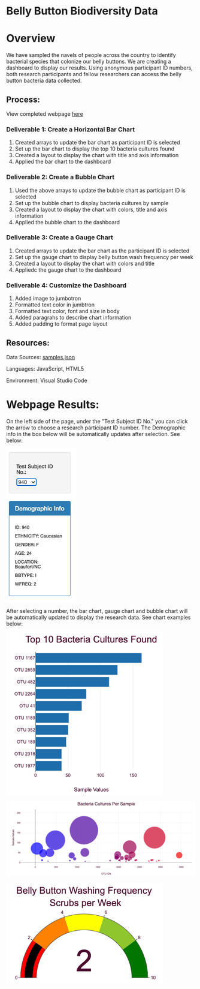 # Belly Button Biodiversity Data

# Overview

We have sampled the navels of people across the country to identify bacterial species that colonize our belly buttons. We are creating a dashboard to display our results. Using anonymous participant ID numbers, both research participants and fellow researchers can access the belly button bacteria data collected. 

## Process:
View completed webpage [here](https://corispade.github.io/Belly_Button_Biodiversity/)

### Deliverable 1: Create a Horizontal Bar Chart
1. Created arrays to update the bar chart as participant ID is selected
2. Set up the bar chart to display the top 10 bacteria cultures found
3. Created a layout to display the chart with title and axis information
4. Applied the bar chart to the dashboard

### Deliverable 2: Create a Bubble Chart
1. Used the above arrays to update the bubble chart as participant ID is selected
2. Set up the bubble chart to display bacteria cultures by sample
3. Created a layout to display the chart with colors, title and axis information
4. Applied the bubble chart to the dashboard 

### Deliverable 3: Create a Gauge Chart
1. Created arrays to update the bar chart as the participant ID is selected
2. Set up the gauge chart to display belly button wash frequency per week
3. Created a layout to display the chart with colors and title
4. Appliedc the gauge chart to the dashboard

### Deliverable 4: Customize the Dashboard
1. Added image to jumbotron
2. Formatted text color in jumbtron
3. Formatted text color, font and size in body
4. Added paragrahs to describe chart information
5. Added padding to format page layout

## Resources:
Data Sources: [samples.json](https://github.com/corispade/Belly_Button_Biodiversity/blob/main/samples.json)

Languages: JavaScript, HTML5

Environment: Visual Studio Code

# Webpage Results:
On the left side of the page, under the "Test Subject ID No." you can click the arrow to choose a research participant ID number. The Demographic info in the box below will be automatically updates after selection. See below:

![picture](https://github.com/corispade/Belly_Button_Biodiversity/blob/main/static/images/participant_ID.png)

After selecting a number, the bar chart, gauge chart and bubble chart will be automatically updated to display the research data. See chart examples below:

![picture](https://github.com/corispade/Belly_Button_Biodiversity/blob/main/static/images/bar.png)

![picture](https://github.com/corispade/Belly_Button_Biodiversity/blob/main/static/images/bubble.png)

![picture](https://github.com/corispade/Belly_Button_Biodiversity/blob/main/static/images/gauge.png)
